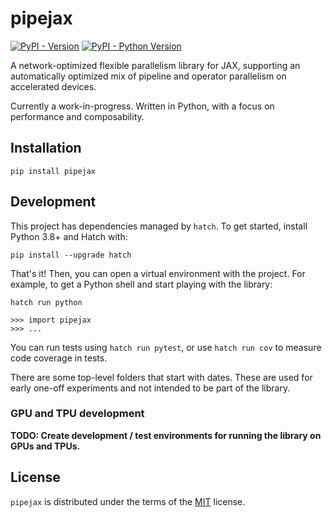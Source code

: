# pipejax

[![PyPI - Version](https://img.shields.io/pypi/v/pipejax.svg)](https://pypi.org/project/pipejax)
[![PyPI - Python Version](https://img.shields.io/pypi/pyversions/pipejax.svg)](https://pypi.org/project/pipejax)

A network-optimized flexible parallelism library for JAX, supporting an automatically optimized mix of pipeline and operator parallelism on accelerated devices.

Currently a work-in-progress. Written in Python, with a focus on performance and composability.

## Installation

```
pip install pipejax
```

## Development

This project has dependencies managed by `hatch`. To get started, install Python 3.8+ and Hatch with:

```
pip install --upgrade hatch
```

That's it! Then, you can open a virtual environment with the project. For example, to get a Python shell and start playing with the library:

```
hatch run python

>>> import pipejax
>>> ...
```

You can run tests using `hatch run pytest`, or use `hatch run cov` to measure code coverage in tests.

There are some top-level folders that start with dates. These are used for early one-off experiments and not intended to be part of the library.

### GPU and TPU development

**TODO: Create development / test environments for running the library on GPUs and TPUs.**

## License

`pipejax` is distributed under the terms of the [MIT](https://spdx.org/licenses/MIT.html) license.

